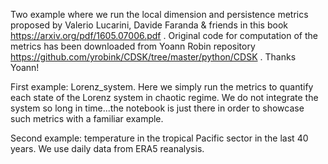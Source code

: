 Two example where we run the local dimension and persistence metrics proposed by Valerio Lucarini, Davide Faranda & friends in this book https://arxiv.org/pdf/1605.07006.pdf . Original code for computation of the metrics has been downloaded from Yoann Robin repository https://github.com/yrobink/CDSK/tree/master/python/CDSK . Thanks Yoann!

First example: Lorenz_system. 
Here we simply run the metrics to quantify each state of the Lorenz system in chaotic regime. We do not integrate the system so long in time...the notebook is just there in order to showcase such metrics with a familiar example.

Second example: temperature in the tropical Pacific sector in the last 40 years. We use daily data from ERA5 reanalysis.
